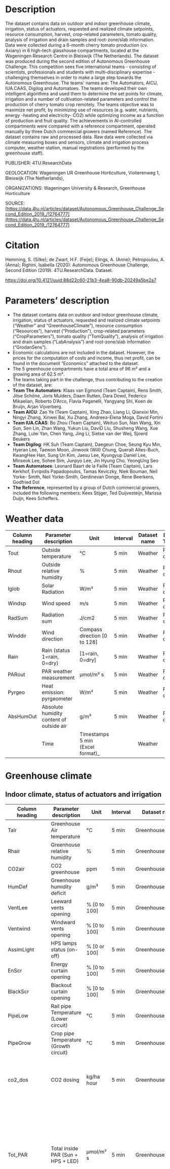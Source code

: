 # Description

The dataset contains data on outdoor and indoor greenhouse climate, irrigation, status of actuators, requested and realized climate setpoints, resource consumption, harvest, crop-related parameters, tomato quality, analysis of irrigation and drain samples and root-zone/slab information. Data were collected during a 6-month cherry tomato production (cv. Axiany) in 6 high-tech glasshouse compartments, located at the Wageningen Research Centre in Bleiswijk (The Netherlands). The dataset was produced during the second edition of Autonomous Greenhouse Challenge. This competition sees five international teams - consisting of scientists, professionals and students with multi-disciplinary expertise - challenging themselves in order to make a large step towards the Autonomous Greenhouse. The teams' names are: The Automators, AICU, IUA.CAAS, Digilog and Automatoes. The teams developed their own intelligent algorithms and used them to determine the set points for climate, irrigation and a number of cultivation-related parameters and control the production of cherry tomato crop remotely. The teams objective was to maximize net profit, by minimizing use of resources (e.g. water, nutrients, energy -heating and electricity- CO2) while optimizing income as a function of production and fruit quality. The achievements in AI-controlled compartments were compared with a reference compartment, operated manually by three Dutch commercial growers (named Reference). The dataset contains raw and processed data. Raw data were collected via climate measuring boxes and sensors, climate and irrigation process computer, weather station, manual registrations (performed by the greenhouse staff).

PUBLISHER:
4TU.ResearchData

GEOLOCATION:
Wageningen UR Greenhouse Horticulture, Violierenweg 1, Bleiswijk (The Netherlands),

ORGANIZATIONS:
Wageningen University & Research, Greenhouse Horticulture

SOURCE:
[https://data.4tu.nl/articles/dataset/Autonomous_Greenhouse_Challenge_Second_Edition_2019_/12764777](https://data.4tu.nl/articles/dataset/Autonomous_Greenhouse_Challenge_Second_Edition_2019_/12764777)

# Citation
Hemming, S. (Silke); de Zwart, H.F. (Feije); Elings, A. (Anne); Petropoulou, A. (Anna); Righini, Isabella (2020): Autonomous Greenhouse Challenge, Second Edition (2019). 4TU.ResearchData. Dataset. 

[https://doi.org/10.4121/uuid:88d22c60-21b3-4ea8-90db-20249a5be2a7 ](https://doi.org/10.4121/uuid:88d22c60-21b3-4ea8-90db-20249a5be2a7 )

# Parameters’ description  

- The dataset contains data on outdoor and indoor greenhouse climate, irrigation, status of actuators, requested and realized climate setpoints (“Weather” and “GreenhouseClimate”), resource consumption (“Resources”), harvest (“Production”), crop-related parameters (“CropParameters”), tomato quality ("TomQuality”), analysis of irrigation and drain samples (“LabAnalysis”) and root-zone/slab information (“GrodanSens”).  
- Economic calculations are not included in the dataset. However, the prices for the computation of costs and income, thus net profit, can be found in the document “Economics” attached to the dataset.   
- The 5 greenhouse compartments have a total area of 96 m² and a growing area of 62.5 m². 
- The teams taking part in the challenge, thus contributing to the creation of the dataset, are:  
- **Team The Automators**: Klaas van Egmond (Team Captain), Rens Smith, Jitse Schöne, Joris Mulders, Daam Rutten, Dara Dowd, Federico Mikaelian, Roberto D’Arco, Flavia Paganelli, Yangyang Shi, Koen de Bruijn, Arjan Vijverberg. 
- **Team AICU**: Zao Ye (Team Captain), Xing  Zhao, Liang  Li, Qianxixi  Min, Ningyi Zhang, Xinwei Bai, Xu  Zhang, Andreea-Elena Moga, David Fortini 
- **Team IUA.CAAS**: Bo Zhou (Team Captain), Weituo Sun, Nan Wang, Xin Sun, Sen Lin, Zhan Wang, Yukun Liu, DaviD Liu, Shusheng Wang, Xue Zhang, Lulei Yan, Chen Yang, Jing Li, Sietse van der Weij, Sjoerd Beukers   
- **Team Digilog**: HK Suh (Team Captain), Daegeun Choe, Seung Kyu Min, Hyeran Lee, Taewon Moon, Jinwook (Will) Chung, Queralt Altes-Buch, KwangHee Han, Sung Un Kim, Jaesu Lee, Kyungyup Daniel Lee, Minseok Lee, Sohee Sim, Junpyo Lee, Jin Hyung Cho, YeongUng Seo 
- **Team Automatoes**: Leonard Baart de la Faille (Team Captain), Lars Kerkhof, Evripidis Papadopoulos, Tamas Keviczky, Niek Bouman, Neil Yorke- Smith, Neil Yorke-Smith, Gerdinevan Donge, Rene Beerkens, Godfried Dol 
- **The Reference**, represented by a group of Dutch commercial growers, included the following members: Kees Stijger, Ted Duijvesteijn, Marissa Duijn, Kees Scheffers. 

# Weather data 

|**Column heading** |**Parameter description** |**Unit** |**Interval** |**Dataset name** |**Data Type** |**Comments** |**Data collection** |
| - | - | - | - | - | - | - | - |
|Tout |Outside temperature  |°C |5 min  |Weather |Raw data |- |Weather station |
|Rhout |Outside relative humidity |% |5 min  |Weather |Raw data |- |Weather station |
|Iglob |Solar Radiation  |W/m²  |5 min  |Weather |Raw data |- |Weather station |
|Windsp |Wind speed  |m/s  |5 min  |Weather |Raw data |- |Weather station |
|RadSum |Radiation sum  |J/cm2  |5 min  |Weather |Raw data |- |Weather station |
|Winddir |Wind direction  |Compass direction [0 to 128] |5 min  |Weather |Raw data |- |Weather station |
|Rain |Rain (status 1=rain, 0=dry)  |[1=rain, 0=dry] |5 min  |Weather |Raw data |- |Weather station |
|PARout |PAR weather measurement  |µmol/m² s  |5 min  |Weather |Raw data |- |Weather station |
|Pyrgeo |Heat emission: pyrgeometer  |W/m²  |5 min  |Weather |Raw data |- |Weather station |
|AbsHumOut |Absolute humidity content of outside air  |g/m³  |5 min  |Weather |Raw data |- |Weather station |
||Time |Timestamps 5 min (Excel format)\_ ||Weather ||||
# Greenhouse climate 

## Indoor climate, status of actuators and irrigation  



|**Column heading** |**Parameter description** |**Unit** |**Interval** |**Dataset name** |**Data Type** |**Comments** |**Data collection** |
| - | - | - | - | - | - | - | :- |
|Tair |Greenhouse Air temperature  |°C |5 min |GreenhouseClimate |Raw data |- |Process Computer |
|Rhair |Greenhouse relative humidity  |% |5 min |GreenhouseClimate |Raw data |- |Process Computer |
|CO2air |CO2 greenhouse  |ppm |5 min  |GreenhouseClimate |Raw data |- |Process Computer |
|HumDef |Greenhouse humidity deficit  |g/m³  |5 min  |GreenhouseClimate |Raw data |- |Process Computer |
|VentLee |Leeward vents opening  |% [0 to 100] |5 min  |GreenhouseClimate |Raw data |- |Process Computer |
|Ventwind |Windward vents opening  |% [0 to 100] |5 min  |GreenhouseClimate |Raw data |- |Process Computer |
|AssimLight |HPS lamps status (on-off) |% [0 or 100] |5 min  |GreenhouseClimate |Raw data |- |Process Computer |
|EnScr |Energy curtain opening  |% [0 to 100] |5 min  |GreenhouseClimate |Raw data |- |Process Computer |
|BlackScr |Blackout curtain opening  |% [0 to 100] |5 min  |GreenhouseClimate |Raw data |- |Process Computer |
|PipeLow |Rail pipe Temperature (Lower circuit) |°C |5 min  |GreenhouseClimate |Raw data |- |Process Computer |
|PipeGrow |Crop pipe Temperature (Growth circuit) |°C |5 min  |GreenhouseClimate |Raw data |- |Process Computer |
|co2\_dos |CO2 dosing  |kg/ha hour |5 min |GreenhouseClimate |Processed data |Computed CO2 dosage and calibrated by monthly CO2 meter readings.||
|Tot\_PAR |Total inside PAR  (Sun + HPS + LED) |µmol/m² s |5 min |GreenhouseClimate |Processed data |Computed based on outdoor PAR, cover transmissivity (0.5), operation and transmissivity of energy (0.75) and blackout screens (0.02), PAR from LED and HPS. ||
|Tot\_PAR\_Lamps |PAR sum from HPS and LED lamps |µmol/m² s |5 min |GreenhouseClimate |Processed data |Computed based on lamps’ operation and measured PPFD contribution of HPS (100 µmol/m² s) and LED (Blue = 11, Red = 49, Farred = 0, White = 37 µmol/m² s) when set at maximum range of LED proportional control (=1000)||
|EC\_drain\_PC |Drain EC  |dS/m |5 min |GreenhouseClimate |Raw data |- |Process Computer |
|pH\_drain\_PC |Drain pH  |[-] |5 min |GreenhouseClimate |Raw data |- |Process Computer |
|Water\_sup |Cumulative number of minutes of irrigation in a day |minutes |5 min |GreenhouseClimate |Raw data |This cumulation is reset to 0 at midnight. |Process Computer |
|Cum\_irr |Cumulative number of litres of irrigation in a day |L/m² day |5 min |GreenhouseClimate |Processed data |Conversion from minutes to liter. This cumulation is reset to 0 at midnight. ||


## Climate and irrigation setpoints 

|**Column heading** |**Parameter description** |**Unit** |**Interval** |**Dataset name** |**Data Type** |**Comments** |**Data collection/source** |
| - | - | - | - | - | - | - | :- |
|co2\_sp |CO2 setpoint  |ppm |5 min  |GreenhouseClimate |Raw data |- |Process Computer |
|dx\_sp |Humidity deficit setpoint |g/m³ |5 min  |GreenhouseClimate |Raw data |- |Process Computer |
|t\_rail\_min\_sp |Rail pipe minimum temperature setpoint |°C |5 min  |GreenhouseClimate |Raw data |- |Process Computer |
|t\_grow\_min\_sp |Crop pipe minimum temperature setpoint |°C |5 min  |GreenhouseClimate |Raw data |- |Process Computer |
|Assim\_sp |Assimilation lighting setpoint (HPS lamp) |% [0 or 100] |5 min  |GreenhouseClimate |Raw data |- |Process Computer |
|scr\_enrg\_sp |Energy curtain setpoint |% [0 to 100] |5 min  |GreenhouseClimate |Raw data |- |Process Computer |
|scr\_blck\_sp |Blackout curtain setpoint |% [0 to 100] |5 min  |GreenhouseClimate |Raw data |- |Process Computer |
|t\_heat\_sp |Heating temperature setpoint |°C |5 min  |GreenhouseClimate |Raw data |- |Process Computer |
|t\_vent\_sp |Ventilation temperature setpoint (leeward vents) |°C |5 min  |GreenhouseClimate |Raw data |- |Process Computer |
|window\_pos\_lee\_sp |Lee side window position minimum setpoint (leeward vents) |% |5 min  |GreenhouseClimate |Raw data |- |Process Computer |
|water\_sup\_int\_sp\_min |Water supply interval time setpoint |minutes |5 min  |GreenhouseClimate |Raw data |Interval time between the last and next irrigation turn.  |Process Computer |
|int\_blue\_sp |Intensity set of blue spectrum channel  (LED lamps) |[0 to 1000] range of proportional control |5 min  |GreenhouseClimate |Raw data |LED light control was coupled with HPS control, that is LED lamps can only be used when the HPS-lamps are switched on as well. |Heliospectra lamps |
|int\_red\_sp |Intensity set of red spectrum channel  (LED lamps) |[0 to 1000] range of proportional control|5 min  |GreenhouseClimate |Raw data |As above |Heliospectra lamps |
|int\_farred\_sp |Intensity set of far-red spectrum channel  (LED lamps) |[0 to 1000] range of proportional control |5 min  |GreenhouseClimate |Raw data |As above |Heliospectra lamps |
|int\_white\_sp |Intensity set of white spectrum channel  (LED lamps) |[0 to 1000] range of proportional control |5 min  |GreenhouseClimate |Raw data |As above |Heliospectra lamps |
|Time |Timestamps 5 min (Excel format) |||GreenhouseClimate ||||
## VIP (realized setpoints) 



|**Column heading**  |**Parameter description** |**Unit** |**Interval** |**Dataset name** |**Data Type** |**Comments** |**Data collection/source** |
| - | - | - | - | - | - | - | :- |
|co2\_vip |CO2 VIP |ppm |5 min  |GreenhouseClimate |Raw data ||Process Computer |
|dx\_vip |Humidity deficit VIP |g/m³  |5 min  |GreenhouseClimate |Raw data ||Process Computer |
|t\_rail\_min\_vip |Rail pipe minimum temperature VIP |°C |5 min  |GreenhouseClimate |Raw data ||Process Computer |
|t\_grow\_min\_vip |Crop pipe minimum temperature VIP |°C |5 min  |GreenhouseClimate |Raw data ||Process Computer |
|Assim\_vip |Assimilation lighting VIP (HPS lamp)  |% [0 or 100] |5 min  |GreenhouseClimate |Raw data ||Process Computer |
|scr\_enrg\_vip |Energy curtain VIP |% [0 or 100] |5 min  |GreenhouseClimate |Raw data ||Process Computer |
|scr\_blck\_vip |Blackout curtain VIP |% [0 or 100] |5 min  |GreenhouseClimate |Raw data ||Process Computer |
|t\_heat\_vip |Heating temperature VIP |°C |5 min  |GreenhouseClimate |Raw data ||Process Computer |
|t\_ventlee\_vip |Ventilation temperature VIP (leeward vents) |°C |5 min  |GreenhouseClimate |Raw data ||Process Computer |
|window\_pos\_lee\_vip |Lee side window position minimum VIP (leeward vents) |% |5 min  |GreenhouseClimate |Raw data ||Process Computer |
|t\_ventwind\_vip |Ventilation temperature VIP (windward side) |°C |5 min  |GreenhouseClimate |Raw data ||Process Computer |
|water\_sup\_int\_vip\_min |Water supply interval time VIP |minutes |5 min  |GreenhouseClimate |Raw data |Interval time between the last and next irrigation turn |Process Computer |
|int\_blue\_vip |Intensity set of blue spectrum channel  VIP (LED lamps) |[0 to 1000] range of proportional control |5 min  |GreenhouseClimate |Raw data |LED light control was coupled with HPS control, that is LED lamps can only be used when the HPS- lamps are switched on as well. |Heliospectra lamps |
|int\_red\_vip |Intensity set of red spectrum channel VIP (LED lamps) |[0 to 1000] range of proportional control |5 min  |GreenhouseClimate |Raw data |As above |Heliospectra lamps |
|int\_farred\_vip |Intensity set of far-red spectrum channel VIP (LED lamps) |[0 to 1000] range of proportional control |5 min  |GreenhouseClimate |Raw data |As above |Heliospectra lamps |
|int\_white\_vip |Intensity set of white spectrum channel VIP (LED lamps) |[0 to 1000] range of proportional control |5 min  |GreenhouseClimate |Raw data |As above |Heliospectra lamps |
|Time |Timestamps 5 min (Excel format) |||GreenhouseClimate ||||
## Production 



|**Column heading** |**Parameter description** |**Unit** |**Interval** |**Dataset name** |**Data Type** |**Comments** |**Data collection/source** |
| - | :- | - | - | - | - | - | :- |
|ProdA |Total tomato Production quality class  A  |kg/m²  |at date (harvest) |Production |` `Processed data |Conversion g to kg/m²  (production area = 62.5 m²). The harvest was performed per truss. Class A means first quality trusses that can be commercially traded. |Manual registration  |
|ProdB |Total tomato Production quality class  B |kg/m²   |at date (harvest) |Production |` `Processed data |Conversion g to kg/m²  (production area = 62.5 m²).  The harvest was performed per truss. Class B refers to trusses that cannot be commercially traded. |Manual registration  |
|avg\_nr\_harvested\_trusses |Number of harvested trusses (average ) |Number/stem |at date (harvest) |Production |` `Processed data |This refers to 10 sample stems (average value) |Manual registration  |
|Truss development time  |Truss growing period from flowering to harvest  |days |at date (harvest) |Production |` `Processed data |This refers to 10 sample stems (average value).  The growing period of a truss is considered to start when at a particular “flowering” truss at least 5 flowers are set.  |Manual registration  |
|Nr\_fruits\_ClassA |Number of harvested fruits  quality class A|Number  |at date (harvest) |Production |` `Raw data |This refers to 10 sample stems (total value) |Manual registration  |
|Weight\_fruits\_ClassA |Total weight harvested fruits  quality class A|g |at date (harvest) |Production |` `Raw data |This refers to 10 sample stems (total value) |Manual registration  |
|Nr\_fruits\_ClassB |Number of harvested fruits  quality class B|Number  |at date (harvest) |Production |` `Raw data |This refers to 10 sample stems (total value) |Manual registration  |
|Weight\_fruits\_ClassB |Total weight harvested fruits  quality class B|g |at date (harvest) |Production |` `Raw data |This refers to 10 sample stems (total value) |Manual registration  |
|Time |Timestamp date (Excel format) |||||||
## Crop parameters 



|**Column heading** |**Parameter description** |**Unit** |**Interva l** |**Dataset name** |**Data Type** |**Comment s** |**Data collection** |
| - | - | - | - | - | - | - | :- |
|Stem\_elong |Stem growth per week |cm/week |weekly |Crop parameters |Raw data |This refers to 10 sample stems (average value).  Data no later than 22 April (because tomato plants were topped). |Manual registration  |
|Stem\_thick |Stem thickness |mm |weekly |Crop parameters |Raw data |This refers to 10 sample stems (average value) Data no later than 22 April (because tomato plants were topped) |Manual registration |
|Cum\_trusses |Cumulative number of new set trusses on the stem.  |number/stem  |weekly |Crop parameters |Raw data |This refers to 10 sample stems (average value). A truss is considered as “set” when at least 5 flowers are set. |Manual registration |
|stem\_dens  |Stem density |Stems/m²  |weekly |Crop parameters |Raw data ||Teams’ communicatio n |
|Plant\_dens |Plant density |Plants/m²  |weekly |Crop parameters |Raw data ||Teams’ communicatio n |
|Time |Timestamp date (Excel format) |||Crop parameters ||||
Resources 



|**Column heading** |**Parameter description** |**Unit** |**Interva l** |**Dataset name** |**Data Type** |**Comments** |**Data collection/sourc**  **e** |
| - | - | - | - | - | - | - | :- |
|Heat\_cons |Heating energy consumption (rail + crop pipes) |MJ/m²  day |daily  |Resources |Processed data |Computation based on the sum of heat release (W/m²) from heating pipes (when on):  HeatPipe= (t\_rail- tair)\*2.1 + (t\_grow- t\_air)\*0.62.  Final conversion into MJ/day.  ||
|ElecHigh |Electricity consumption (artificial light) during pick-hours (7.00 -23.00) |kWh/m 2 day |daily  |Resources |Processed data |Computation based on lamps’ operation during pick-hours, measured electricity consumption of HPS (81 W/m2) and LED (Blue=7.27 ; Red= 25.3; Farred= 6.23; White=22.72 W/m²). Conversion into KWh. ||
|ElecLow |Electricity consumption (artificial light) during off-pick-hours |kWh/m2  day |daily  |Resources |Processed data |Computation based on lamps’ operation during off-pick-hours, electricity consumption of HPS (81 W/m2) and LED (Blue=7.27 ; Red= 25.3; Farred= 6.23; White=22.72 W/m²). Conversion into KWh.||
|CO2\_cons |CO2 consumption  |kg/m²  day |daily  |Resources |Processed data |Computed based on CO2 dosing (co2\_dos). Conversion from g to kg.  ||
|Irr |Irrigation water |L/m²  day |daily  |Resources |Processed data |Cumulative daily value of irrigation. This cumulation is reset to 0 at midnight.  ||
|Drain |Drain water  |L/m²  day |daily  |Resources |Processed data |Cumulative drain over a day. This cumulation is reset to 0 at midnight. ||
|Time |Timestamp date (Excel format) |||Resources ||||
## Tomato quality and Dry Matter Content 



|**Column heading** |**Parameter description** |**Unit** |**Interval** |**Dataset name** |**Data Type** |**Comments** |**Data collection/source** |
| - | - | - | - | - | - | - | :- |
|Flavour  |Flavour level |(0=dislike, 100=like) |Bi- weekly |TomQuality |Processed data |Calculated with Flavour Model Tomato version 2.1  (2011) |Smaaklab Wageningen University & Research**  |
|TSS |Total Soluble Solids  |` `°Brix |Bi- weekly |TomQuality |Processed data ||As above |
|Acid |Titratable acid  |(Acid, mmol H3O+/100gr) |Bi- weekly |TomQuality |Processed data ||As above |
|%Juice |Percentage juice pressed from the fruit wall of the tomato  |% |Bi- weekly |TomQuality |Processed data ||As above |
|Bite |Breaking force of the fruit wall |N |Bi- weekly |TomQuality |Processed data |It is an indicator of the perceived firmness during  chewing.  |As above |
|Weight |average fruit weight  |g |Bi- weekly |TomQuality |Processed data ||As above |
|DMC\_fruit |Fruit dry matter content  |% |Bi- weekly |TomQuality |Processed data ||As above |
|time |Timestamp date (Excel format) |||TomQuality ||||
## Lab analysis  



|**Column heading** |**Parameter description** |**Unit** |**Interval** |**Dataset name** |**Data Type** |**Comments** |**Data collection** |
| - | - | - | - | - | - | - | - |
|irr\_PH |pH of irrigation water |[-] |bi-weekly |LabAnalysis |Raw data |Analysis carried out on irrigation water sample |Laboratory analysis (Groen Agro Control) |
|irr\_EC |EC of irrigation water |[dS/m] |bi-weekly |LabAnalysis |Raw data |As above |As above |
|irr\_NH4 |Ammonium concentration in irrigation water |[mmol/l] |bi-weekly |LabAnalysis |Raw data |As above |As above |
|irr\_K |Potassium concentration in irrigation water |[mmol/l] |bi-weekly |LabAnalysis |Raw data |As above |As above |
|irr\_Na |Sodium concentration in irrigation water |[mmol/l] |bi-weekly |LabAnalysis |Raw data |As above |As above |
|irr\_Ca |Calcium concentration in irrigation water |[mmol/l] |bi-weekly |LabAnalysis |Raw data |As above |As above |
|irr\_Mg |Magnesium concentration in irrigation water |[mmol/l] |bi-weekly |LabAnalysis |Raw data |As above |As above |
|irr\_Si |Silicon concentration in irrigation water |[mmol/l] |bi-weekly |LabAnalysis |Raw data |As above |As above |
|irr\_NO3 |Nitrate concentration in irrigation water |[mmol/l] |bi-weekly |LabAnalysis |Raw data |As above |As above |
|irr\_Cl |Chlorine concentration in irrigation water |[mmol/l] |bi-weekly |LabAnalysis |Raw data |As above |As above |
|irr\_SO4 |Sulfate concentration in irrigation water |[mmol/l] |bi-weekly |LabAnalysis |Raw data |As above |As above |
|irr\_HCO3 |Bicarbonate Ion concentration in irrigation water |[mmol/l] |bi-weekly |LabAnalysis |Raw data |As above |As above |
|irr\_PO4 |Phosphate concentration in irrigation water |[mmol/l] |bi-weekly |LabAnalysis |Raw data |As above |As above |
|irr\_Fe |Iron concentration in irrigation water |[µmol/l] |bi-weekly |LabAnalysis |Raw data |As above |As above |
|irr\_Mn |Manganese concentration in irrigation water |[µmol/l] |bi-weekly |LabAnalysis |Raw data |As above |As above |
|irr\_Zn |Zinc concentration in irrigation water |[µmol/l] |bi-weekly |LabAnalysis |Raw data |As above |As above |
|irr\_B |Boron concentration in irrigation water |[µmol/l] |bi-weekly |LabAnalysis |Raw data |As above |As above |
|irr\_Cu |Copper concentration in irrigation water |[µmol/l] |bi-weekly |LabAnalysis |Raw data |As above |As above |
|irr\_Mo |Molybdenum concentration in irrigation water |[µmol/l] |bi-weekly |LabAnalysis |Raw data |As above |As above |
|drain\_PH |pH of drainage water |[-] |bi-weekly |LabAnalysis |Raw data |Analysis carried out on drainage water sample |As above |
|drain\_EC |EC of drainage water |[dS/m] |bi-weekly |LabAnalysis |Raw data |As above |As above |
|drain\_NH4 |Ammonium concentration in drainage water |[mmol/l] |bi-weekly |LabAnalysis |Raw data |As above |As above |
|drain\_K |Potassium concentration in drainage water |[mmol/l] |bi-weekly |LabAnalysis |Raw data |As above |As above |
|drain\_Na |Sodium concentration in drainage water |[mmol/l] |bi-weekly |LabAnalysis |Raw data |As above |As above |
|drain\_Ca |Calcium concentration in drainage water |[mmol/l] |bi-weekly |LabAnalysis |Raw data |As above |As above |
|drain\_Mg |Magnesium concentration in drainage water |[mmol/l] |bi-weekly |LabAnalysis |Raw data |As above |As above |
|drain\_Si |Silicon concentration in drainage water |[mmol/l] |bi-weekly |LabAnalysis |Raw data |As above |As above |
|drain\_NO3 |Nitrate concentration in drainage water |[mmol/l] |bi-weekly |LabAnalysis |Raw data |As above |As above |
|drain\_Cl |Chlorine concentration in drainage water |[mmol/l] |bi-weekly |LabAnalysis |Raw data |As above |As above |
|drain\_SO4 |Sulfate concentration in drainage water |[mmol/l] |bi-weekly |LabAnalysis |Raw data |As above |As above |
|drain\_HCO3 |Bicarbonate Ion concentration in drainage water |[mmol/l] |bi-weekly |LabAnalysis |Raw data |As above |As above |
|drain\_PO4 |Phosphate concentration in drainage water |[mmol/l] |bi-weekly |LabAnalysis |Raw data |As above |As above |
|drain\_Fe |Iron concentration in drainage water |[µmol/l] |bi-weekly |LabAnalysis |Raw data |As above |As above |
|drain\_Mn |Manganese concentration in drainage water |[µmol/l] |bi-weekly |LabAnalysis |Raw data |As above |As above |
|drain\_Zn |Zinc concentration in drainage water |[µmol/l] |bi-weekly |LabAnalysis |Raw data |As above |As above |
|drain\_B |Boron concentration in drainage water |[µmol/l] |bi-weekly |LabAnalysis |Raw data |As above |As above |
|drain\_Cu |Copper concentration in irrigation water |[µmol/l] |bi-weekly |LabAnalysis |Raw data |As above |As above |
|drain\_Mo |Molybdenum concentration in drainage water |[µmol/l] |bi-weekly |LabAnalysis |Raw data |As above |As above |
|Time |Timestamp date (Excel format) |||LabAnalysis ||||
## Root zone data (Grodan sensors) 



|**Column heading** |**Parameter description** |**Unit** |**Interval** |**Dataset name** |**Data Type** |**Comments** |**Data collection** |
| - | - | - | - | - | - | - | - |
|EC\_slab1 |Electrical Conductivity  (Grodan sensor 1)   |dS/m |5 min  |GrodanSens |Processed |From 3 min to 5 minute data for consistency with the indoor climate dataset. Data available until May 26. |Grodan “Grosens” sensors|
|EC\_slab2 |Electrical Conductivity  (Grodan sensor 2)   |dS/m |5 min  |GrodanSens |Processed |As above |Grodan “Grosens” sensors|
|WC\_slab1 |Slab water content (Grodan sensor 1) |% |5 min  |GrodanSens |Processed |As above |Grodan “Grosens” sensors|
|WC\_slab2 |Slab water content (Grodan sensor 2) |% |5 min  |GrodanSens |Processed |As above |Grodan “Grosens” sensors|
|t\_slab1 |Slab temperature  (Grodan sensor 1) |°C |5 min  |GrodanSens |Processed |As above |Grodan “Grosens” sensors|
|t\_slab2 |Slab temperature  (Grodan sensor 2) |°C |5 min  |GrodanSens |Processed |As above |Grodan “Grosens” sensors|
|Time |Time |Time stamps 5 min (Excel format)\_ ||GrodanSens ||||

